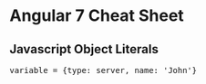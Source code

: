 # Angular 7 Cheat Sheet

## Javascript Object Literals
<pre>
variable = {type: server, name: 'John'}
</pre>




